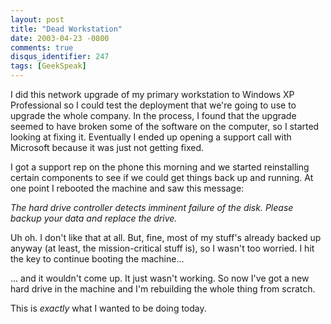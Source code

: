 ```yaml
---
layout: post
title: "Dead Workstation"
date: 2003-04-23 -0800
comments: true
disqus_identifier: 247
tags: [GeekSpeak]
---
```

I did this network upgrade of my primary workstation to Windows XP
Professional so I could test the deployment that we're going to use to
upgrade the whole company. In the process, I found that the upgrade
seemed to have broken some of the software on the computer, so I started
looking at fixing it. Eventually I ended up opening a support call with
Microsoft because it was just not getting fixed.
 
 I got a support rep on the phone this morning and we started
reinstalling certain components to see if we could get things back up
and running. At one point I rebooted the machine and saw this message:
 
 *The hard drive controller detects imminent failure of the disk. Please
backup your data and replace the drive.*
 
 Uh oh. I don't like that at all. But, fine, most of my stuff's already
backed up anyway (at least, the mission-critical stuff is), so I wasn't
too worried. I hit the key to continue booting the machine...
 
 ... and it wouldn't come up. It just wasn't working. So now I've got a
new hard drive in the machine and I'm rebuilding the whole thing from
scratch.
 
 This is *exactly* what I wanted to be doing today.

